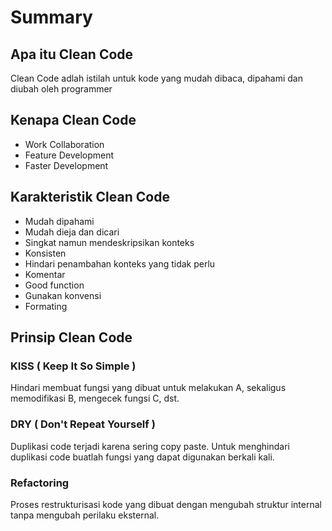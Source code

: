 # Summary

## Apa itu Clean Code

Clean Code adlah istilah untuk kode yang mudah dibaca, dipahami dan diubah oleh programmer

## Kenapa Clean Code

- Work Collaboration
- Feature Development
- Faster Development

## Karakteristik Clean Code

- Mudah dipahami
- Mudah dieja dan dicari
- Singkat namun mendeskripsikan konteks
- Konsisten
- Hindari penambahan konteks yang tidak perlu
- Komentar
- Good function
- Gunakan konvensi
- Formating

## Prinsip Clean Code

### KISS ( Keep It So Simple )

Hindari membuat fungsi yang dibuat untuk melakukan A, sekaligus memodifikasi B, mengecek fungsi C, dst.

### DRY ( Don't Repeat Yourself )

Duplikasi code terjadi karena sering copy paste. Untuk menghindari duplikasi code buatlah fungsi yang dapat digunakan berkali kali.

### Refactoring

Proses restrukturisasi kode yang dibuat dengan mengubah struktur internal tanpa mengubah perilaku eksternal.
